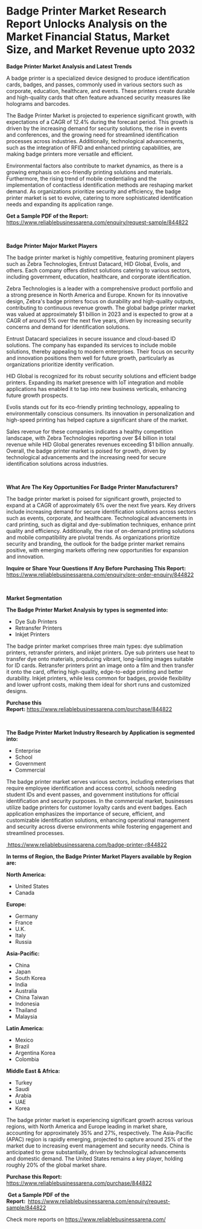 <p><h1>Badge Printer Market Research Report Unlocks Analysis on the Market Financial Status, Market Size, and Market Revenue upto 2032</h1></p><p><strong>Badge Printer Market Analysis and Latest Trends</strong></p>
<p><p>A badge printer is a specialized device designed to produce identification cards, badges, and passes, commonly used in various sectors such as corporate, education, healthcare, and events. These printers create durable and high-quality cards that often feature advanced security measures like holograms and barcodes.</p><p>The Badge Printer Market is projected to experience significant growth, with expectations of a CAGR of 12.4% during the forecast period. This growth is driven by the increasing demand for security solutions, the rise in events and conferences, and the growing need for streamlined identification processes across industries. Additionally, technological advancements, such as the integration of RFID and enhanced printing capabilities, are making badge printers more versatile and efficient.</p><p>Environmental factors also contribute to market dynamics, as there is a growing emphasis on eco-friendly printing solutions and materials. Furthermore, the rising trend of mobile credentialing and the implementation of contactless identification methods are reshaping market demand. As organizations prioritize security and efficiency, the badge printer market is set to evolve, catering to more sophisticated identification needs and expanding its application range.</p></p>
<p><strong>Get a Sample PDF of the Report:&nbsp;</strong> <a href="https://www.reliablebusinessarena.com/enquiry/request-sample/844822?utm_campaign=2315&utm_medium=2&utm_source=Github&utm_content=ia&utm_term=17022025&utm_id=badge-printer">https://www.reliablebusinessarena.com/enquiry/request-sample/844822</a></p>
<p>&nbsp;</p>
<p><strong>Badge Printer Major Market Players</strong></p>
<p><p>The badge printer market is highly competitive, featuring prominent players such as Zebra Technologies, Entrust Datacard, HID Global, Evolis, and others. Each company offers distinct solutions catering to various sectors, including government, education, healthcare, and corporate identification.</p><p>Zebra Technologies is a leader with a comprehensive product portfolio and a strong presence in North America and Europe. Known for its innovative design, Zebra's badge printers focus on durability and high-quality outputs, contributing to continuous revenue growth. The global badge printer market was valued at approximately $1 billion in 2023 and is expected to grow at a CAGR of around 5% over the next five years, driven by increasing security concerns and demand for identification solutions.</p><p>Entrust Datacard specializes in secure issuance and cloud-based ID solutions. The company has expanded its services to include mobile solutions, thereby appealing to modern enterprises. Their focus on security and innovation positions them well for future growth, particularly as organizations prioritize identity verification.</p><p>HID Global is recognized for its robust security solutions and efficient badge printers. Expanding its market presence with IoT integration and mobile applications has enabled it to tap into new business verticals, enhancing future growth prospects.</p><p>Evolis stands out for its eco-friendly printing technology, appealing to environmentally conscious consumers. Its innovation in personalization and high-speed printing has helped capture a significant share of the market.</p><p>Sales revenue for these companies indicates a healthy competition landscape, with Zebra Technologies reporting over $4 billion in total revenue while HID Global generates revenues exceeding $1 billion annually. Overall, the badge printer market is poised for growth, driven by technological advancements and the increasing need for secure identification solutions across industries.</p></p>
<p>&nbsp;</p>
<p><strong>What Are The Key Opportunities For Badge Printer Manufacturers?</strong></p>
<p><p>The badge printer market is poised for significant growth, projected to expand at a CAGR of approximately 6% over the next five years. Key drivers include increasing demand for secure identification solutions across sectors such as events, corporate, and healthcare. Technological advancements in card printing, such as digital and dye-sublimation techniques, enhance print quality and efficiency. Additionally, the rise of on-demand printing solutions and mobile compatibility are pivotal trends. As organizations prioritize security and branding, the outlook for the badge printer market remains positive, with emerging markets offering new opportunities for expansion and innovation.</p></p>
<p><strong>Inquire or Share Your Questions If Any Before Purchasing This Report:</strong> <a href="https://www.reliablebusinessarena.com/enquiry/pre-order-enquiry/844822?utm_campaign=2315&utm_medium=2&utm_source=Github&utm_content=ia&utm_term=17022025&utm_id=badge-printer">https://www.reliablebusinessarena.com/enquiry/pre-order-enquiry/844822</a></p>
<p>&nbsp;</p>
<p><strong>Market Segmentation</strong></p>
<p><strong>The Badge Printer Market Analysis by types is segmented into:</strong></p>
<p><ul><li>Dye Sub Printers</li><li>Retransfer Printers</li><li>Inkjet Printers</li></ul></p>
<p><p>The badge printer market comprises three main types: dye sublimation printers, retransfer printers, and inkjet printers. Dye sub printers use heat to transfer dye onto materials, producing vibrant, long-lasting images suitable for ID cards. Retransfer printers print an image onto a film and then transfer it onto the card, offering high-quality, edge-to-edge printing and better durability. Inkjet printers, while less common for badges, provide flexibility and lower upfront costs, making them ideal for short runs and customized designs.</p></p>
<p><strong>Purchase this Report:&nbsp;</strong><a href="https://www.reliablebusinessarena.com/purchase/844822?utm_campaign=2315&utm_medium=2&utm_source=Github&utm_content=ia&utm_term=17022025&utm_id=badge-printer">https://www.reliablebusinessarena.com/purchase/844822</a></p>
<p>&nbsp;</p>
<p><strong>The Badge Printer Market Industry Research by Application is segmented into:</strong></p>
<p><ul><li>Enterprise</li><li>School</li><li>Government</li><li>Commercial</li></ul></p>
<p><p>The badge printer market serves various sectors, including enterprises that require employee identification and access control, schools needing student IDs and event passes, and government institutions for official identification and security purposes. In the commercial market, businesses utilize badge printers for customer loyalty cards and event badges. Each application emphasizes the importance of secure, efficient, and customizable identification solutions, enhancing operational management and security across diverse environments while fostering engagement and streamlined processes.</p></p>
<p><a href="https://www.reliablebusinessarena.com/badge-printer-r844822?utm_campaign=2315&utm_medium=2&utm_source=Github&utm_content=ia&utm_term=17022025&utm_id=badge-printer">&nbsp;https://www.reliablebusinessarena.com/badge-printer-r844822</a></p>
<p><strong>In terms of Region, the Badge Printer Market Players available by Region are:</strong></p>
<p>
    <p> <strong> North America: </strong>
        <ul>
            <li>United States</li>
            <li>Canada</li>
        </ul>
        </p> 
    <p> <strong> Europe: </strong>
        <ul>
            <li>Germany</li>
            <li>France</li>
            <li>U.K.</li>
            <li>Italy</li>
            <li>Russia</li>
        </ul>
        </p> 
    <p> <strong> Asia-Pacific: </strong>
        <ul>
            <li>China</li>
            <li>Japan</li>
            <li>South Korea</li>
            <li>India</li>
            <li>Australia</li>
            <li>China Taiwan</li>
            <li>Indonesia</li>
            <li>Thailand</li>
            <li>Malaysia</li>
        </ul>
        </p> 
    <p> <strong> Latin America: </strong>
        <ul>
            <li>Mexico</li>
            <li>Brazil</li>
            <li>Argentina Korea</li>
            <li>Colombia</li>
        </ul>
        </p> 
    <p> <strong> Middle East & Africa: </strong>
        <ul>
            <li>Turkey</li>
            <li>Saudi</li>
            <li>Arabia</li>
            <li>UAE</li>
            <li>Korea</li>
        </ul>
    </p>
    </p>
<p><p>The badge printer market is experiencing significant growth across various regions, with North America and Europe leading in market share, accounting for approximately 35% and 27%, respectively. The Asia-Pacific (APAC) region is rapidly emerging, projected to capture around 25% of the market due to increasing event management and security needs. China is anticipated to grow substantially, driven by technological advancements and domestic demand. The United States remains a key player, holding roughly 20% of the global market share.</p></p>
<p><strong>Purchase this Report: </strong><a href="https://www.reliablebusinessarena.com/purchase/844822?utm_campaign=2315&utm_medium=2&utm_source=Github&utm_content=ia&utm_term=17022025&utm_id=badge-printer">https://www.reliablebusinessarena.com/purchase/844822</a></p>
<p>&nbsp;<strong>Get a Sample PDF of the Report:&nbsp;&nbsp;</strong><a href="https://www.reliablebusinessarena.com/enquiry/request-sample/844822?utm_campaign=2315&utm_medium=2&utm_source=Github&utm_content=ia&utm_term=17022025&utm_id=badge-printer">https://www.reliablebusinessarena.com/enquiry/request-sample/844822</a></p>
<p><strong></strong></p>
<p>Check more reports on <a href="https://www.reliablebusinessarena.com/?utm_campaign=2315&utm_medium=2&utm_source=Github&utm_content=ia&utm_term=17022025&utm_id=badge-printer">https://www.reliablebusinessarena.com/</a></p>